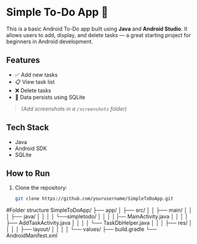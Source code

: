 # Simple To-Do App 📝

This is a basic Android To-Do app built using **Java** and **Android Studio**. It allows users to add, display, and delete tasks — a great starting project for beginners in Android development.

## Features

- ✅ Add new tasks
- 📋 View task list
- ❌ Delete tasks
- 💾 Data persists using SQLite



> *(Add screenshots in a `/screenshots` folder)*

## Tech Stack

- Java
- Android SDK
- SQLite

## How to Run

1. Clone the repository:
   ```bash
   git clone https://github.com/yourusername/SimpleToDoApp.git
#Folder structure
SimpleToDoApp/
├── app/
│   ├── src/
│   │   ├── main/
│   │   │   ├── java/
│   │   │   │   └──simpletodo/
│   │   │   │   |── MainActivity.java
│   │   │   │   ├── AddTaskActivity.java
│   │   │   │   └── TaskDbHelper.java
│   │   │   ├── res/
│   │   │   │   ├── layout/
│   │   │   │   └── values/
├── build.gradle
└── AndroidManifest.xml
